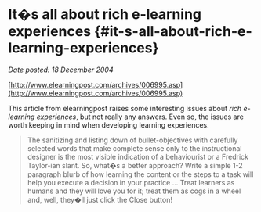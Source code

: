 # It�s all about rich e-learning experiences {#it-s-all-about-rich-e-learning-experiences}

_Date posted: 18 December 2004_

[http://www.elearningpost.com/archives/006995.asp](http://www.elearningpost.com/archives/006995.asp)

This article from elearningpost raises some interesting issues about _rich e-learning experiences_, but not really any answers. Even so, the issues are worth keeping in mind when developing learning experiences.

> The sanitizing and listing down of bullet-objectives with carefully selected words that make complete sense only to the instructional designer is the most visible indication of a behaviourist or a Fredrick Taylor-ian slant. So, what�s a better approach? Write a simple 1-2 paragraph blurb of how learning the content or the steps to a task will help you execute a decision in your practice ... Treat learners as humans and they will love you for it; treat them as cogs in a wheel and, well, they�ll just click the Close button!
